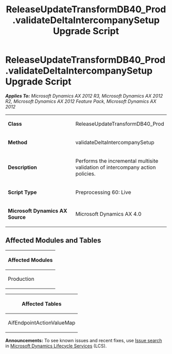 ﻿---
title: ReleaseUpdateTransformDB40_Prod.validateDeltaIntercompanySetup Upgrade Script
TOCTitle: ReleaseUpdateTransformDB40_Prod.validateDeltaIntercompanySetup Upgrade Script
ms:assetid: c0a49bb2-4fa6-42fa-c680-3ed76f13be12
ms:mtpsurl: https://msdn.microsoft.com/en-us/library/JJ686771(v=AX.60)
ms:contentKeyID: 49710969
ms.date: 05/18/2015
mtps_version: v=AX.60
---

# ReleaseUpdateTransformDB40\_Prod.validateDeltaIntercompanySetup Upgrade Script 


_**Applies To:** Microsoft Dynamics AX 2012 R3, Microsoft Dynamics AX 2012 R2, Microsoft Dynamics AX 2012 Feature Pack, Microsoft Dynamics AX 2012_

<table>
<colgroup>
<col style="width: 50%" />
<col style="width: 50%" />
</colgroup>
<tbody>
<tr class="odd">
<td><p><strong>Class</strong></p></td>
<td><p>ReleaseUpdateTransformDB40_Prod</p></td>
</tr>
<tr class="even">
<td><p><strong>Method</strong></p></td>
<td><p>validateDeltaIntercompanySetup</p></td>
</tr>
<tr class="odd">
<td><p><strong>Description</strong></p></td>
<td><p>Performs the incremental multisite validation of intercompany action policies.</p></td>
</tr>
<tr class="even">
<td><p><strong>Script Type</strong></p></td>
<td><p>Preprocessing 60: Live</p></td>
</tr>
<tr class="odd">
<td><p><strong>Microsoft Dynamics AX Source</strong></p></td>
<td><p>Microsoft Dynamics AX 4.0</p></td>
</tr>
</tbody>
</table>


## Affected Modules and Tables

<table>
<colgroup>
<col style="width: 100%" />
</colgroup>
<thead>
<tr class="header">
<th><p>Affected Modules</p></th>
</tr>
</thead>
<tbody>
<tr class="odd">
<td><p>Production</p></td>
</tr>
</tbody>
</table>


<table>
<colgroup>
<col style="width: 100%" />
</colgroup>
<thead>
<tr class="header">
<th><p>Affected Tables</p></th>
</tr>
</thead>
<tbody>
<tr class="odd">
<td><p>AifEndpointActionValueMap</p></td>
</tr>
</tbody>
</table>

  
**Announcements:** To see known issues and recent fixes, use [Issue search](http://go.microsoft.com/fwlink/?linkid=389258) in [Microsoft Dynamics Lifecycle Services](http://go.microsoft.com/fwlink/?linkid=306505) (LCS).


